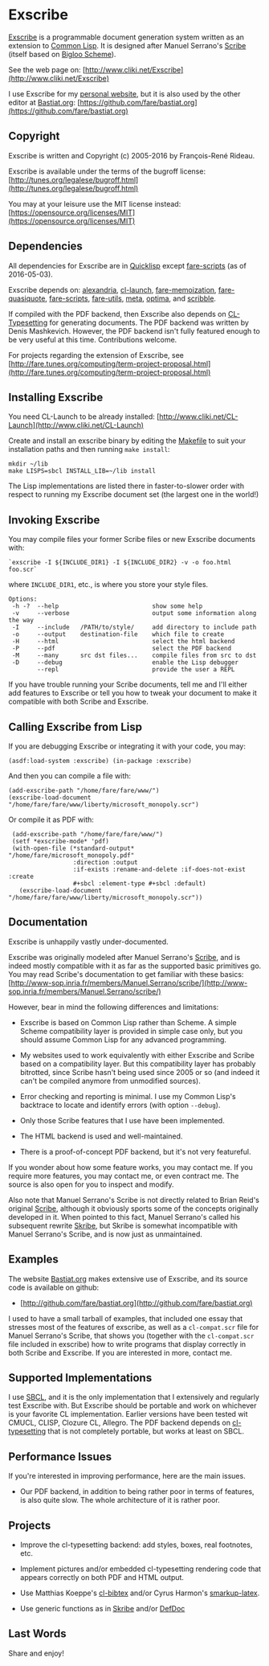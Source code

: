 Exscribe
========

[Exscribe](http://www.cliki.net/Exscribe) is
a programmable document generation system
written as an extension to [Common Lisp](http://cliki.net/).
It is designed after Manuel Serrano's [Scribe](http://www-sop.inria.fr/members/Manuel.Serrano/scribe/)
(itself based on [Bigloo Scheme](https://www-sop.inria.fr/indes/fp/Bigloo/)).

See the web page on:
   [http://www.cliki.net/Exscribe](http://www.cliki.net/Exscribe)

I use Exscribe for my [personal website](http://fare.tunes.org/),
but it is also used by the other editor at [Bastiat.org](http://bastiat.org/):
   [https://github.com/fare/bastiat.org](https://github.com/fare/bastiat.org)


Copyright
---------

Exscribe is written and Copyright (c) 2005-2016 by François-René Rideau.

Exscribe is available under the terms of the bugroff license:
	[http://tunes.org/legalese/bugroff.html](http://tunes.org/legalese/bugroff.html)

You may at your leisure use the MIT license instead:
	[https://opensource.org/licenses/MIT](https://opensource.org/licenses/MIT)


Dependencies
------------

All dependencies for Exscribe are in [Quicklisp](http://www.quicklisp.org/)
except [fare-scripts](http://cliki.net/fare-scripts) (as of 2016-05-03).

Exscribe depends on:
[alexandria](http://cliki.net/alexandria),
[cl-launch](http://cliki.net/cl-launch),
[fare-memoization](http://cliki.net/fare-memoization),
[fare-quasiquote](http://cliki.net/fare-quasiquote),
[fare-scripts](http://cliki.net/fare-scripts),
[fare-utils](fare-utils),
[meta](http://cliki.net/meta),
[optima](http://cliki.net/optima), and
[scribble](http://cliki.net/scribble).

If compiled with the PDF backend, then Exscribe also depends on
[CL-Typesetting](http://cliki.net/cl-typesetting) for generating documents.
The PDF backend was written by Denis Mashkevich.
However, the PDF backend isn't fully featured enough to be very useful at this time.
Contributions welcome.

For projects regarding the extension of Exscribe, see
        [http://fare.tunes.org/computing/term-project-proposal.html](http://fare.tunes.org/computing/term-project-proposal.html)


Installing Exscribe
-------------------

You need CL-Launch to be already installed:
	[http://www.cliki.net/CL-Launch](http://www.cliki.net/CL-Launch)

Create and install an exscribe binary by editing the [Makefile](Makefile)
to suit your installation paths and then running `make install`:

    mkdir ~/lib
	make LISPS=sbcl INSTALL_LIB=~/lib install

The Lisp implementations are listed there in faster-to-slower order with
respect to running my Exscribe document set (the largest one in the world!)


Invoking Exscribe
-----------------

You may compile files your former Scribe files or new Exscribe documents with:

	`exscribe -I ${INCLUDE_DIR1} -I ${INCLUDE_DIR2} -v -o foo.html foo.scr`

where `INCLUDE_DIR1`, etc., is where you store your style files.


    Options:
     -h -?  --help                          show some help
     -v     --verbose                       output some information along the way
     -I     --include   /PATH/to/style/     add directory to include path
     -o     --output    destination-file    which file to create
     -H     --html                          select the html backend
     -P     --pdf                           select the PDF backend
     -M     --many      src dst files...    compile files from src to dst
     -D     --debug                         enable the Lisp debugger
            --repl                          provide the user a REPL

If you have trouble running your Scribe documents, tell me and I'll either
add features to Exscribe or tell you how to tweak your document to make it
compatible with both Scribe and Exscribe.


Calling Exscribe from Lisp
--------------------------

If you are debugging Exscribe or integrating it with your code, you may:

    (asdf:load-system :exscribe) (in-package :exscribe)

And then you can compile a file with:

    (add-exscribe-path "/home/fare/fare/www/")
    (exscribe-load-document "/home/fare/fare/www/liberty/microsoft_monopoly.scr")

Or compile it as PDF with:

     (add-exscribe-path "/home/fare/fare/www/")
     (setf *exscribe-mode* 'pdf)
     (with-open-file (*standard-output* "/home/fare/microsoft_monopoly.pdf"
                      :direction :output
                      :if-exists :rename-and-delete :if-does-not-exist :create
                      #+sbcl :element-type #+sbcl :default)
       (exscribe-load-document "/home/fare/fare/www/liberty/microsoft_monopoly.scr"))


Documentation
-------------

Exscribe is unhappily vastly under-documented.

Exscribe was originally modeled after Manuel Serrano's
[Scribe](http://www-sop.inria.fr/members/Manuel.Serrano/scribe/),
and is indeed mostly compatible with it as far as the supported basic primitives go.
You may read Scribe's documentation to get familiar with these basics:
	[http://www-sop.inria.fr/members/Manuel.Serrano/scribe/](http://www-sop.inria.fr/members/Manuel.Serrano/scribe/)

However, bear in mind the following differences and limitations:

 * Exscribe is based on Common Lisp rather than Scheme.
  A simple Scheme compatibility layer is provided in simple case only,
  but you should assume Common Lisp for any advanced programming.

 * My websites used to work equivalently with either Exscribe and Scribe
  based on a compatibility layer. But this compatibility layer has probably bitrotted,
  since Scribe hasn't being used since 2005 or so
  (and indeed it can't be compiled anymore from unmodified sources).

 * Error checking and reporting is minimal.
  I use my Common Lisp's backtrace to locate and identify errors (with option `--debug`).

 * Only those Scribe features that I use have been implemented.

 * The HTML backend is used and well-maintained.

 * There is a proof-of-concept PDF backend, but it's not very featureful.

If you wonder about how some feature works, you may contact me.
If you require more features, you may contact me, or even contract me.
The source is also open for you to inspect and modify.

Also note that Manuel Serrano's Scribe is not directly related to Brian Reid's
original [Scribe](https://en.wikipedia.org/wiki/Scribe_(markup_language)),
although it obviously sports some of the concepts originally developed in it.
When pointed to this fact, Manuel Serrano's called his subsequent rewrite
[Skribe](http://www-sop.inria.fr/mimosa/fp/Skribe/),
but Skribe is somewhat incompatible with Manuel Serrano's Scribe,
and is now just as unmaintained.


Examples
--------

The website [Bastiat.org](http://bastiat.org/) makes extensive use of Exscribe,
and its source code is available on github:

   * [http://github.com/fare/bastiat.org](http://github.com/fare/bastiat.org)

I used to have a small tarball of examples,
that included one essay that stresses most of the features of exscribe,
as well as a `cl-compat.scr` file for Manuel Serrano's Scribe, that shows you
(together with the `cl-compat.scr` file included in exscribe) how to write
programs that display correctly in both Scribe and Exscribe.
If you are interested in more, contact me.


Supported Implementations
-------------------------

I use [SBCL](http://sbcl.org/), and it is the only implementation
that I extensively and regularly test Exscribe with.
But Exscribe should be portable and work on whichever is your favorite CL implementation.
Earlier versions have been tested wit CMUCL, CLISP, Clozure CL, Allegro.
The PDF backend depends on [cl-typesetting](http://cliki.net/cl-typesetting)
that is not completely portable, but works at least on SBCL.


Performance Issues
------------------

If you're interested in improving performance, here are the main issues.

   * Our PDF backend, in addition to being rather poor in terms of features,
     is also quite slow. The whole architecture of it is rather poor.


Projects
--------

   * Improve the cl-typesetting backend: add styles, boxes, real footnotes, etc.

   * Implement pictures and/or embedded cl-typesetting rendering code that
     appears correctly on both PDF and HTML output.

   * Use Matthias Koeppe's [cl-bibtex](http://www.nongnu.org/cl-bibtex/)
     and/or Cyrus Harmon's [smarkup-latex](https://github.com/slyrus/smarkup-latex).

   * Use generic functions as in [Skribe](http://www-sop.inria.fr/mimosa/fp/Skribe/)
     and/or [DefDoc](https://common-lisp.net/project/defdoc/)


Last Words
----------

Share and enjoy!
